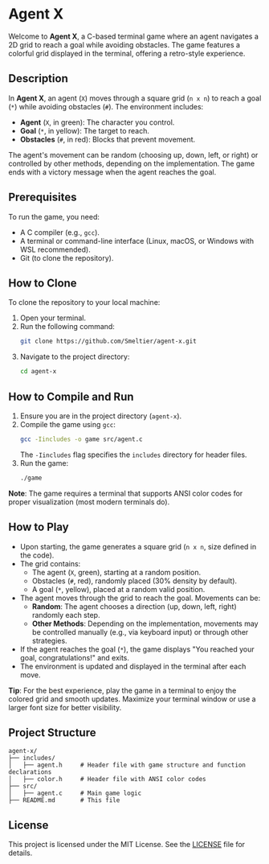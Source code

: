 # Agent X

Welcome to **Agent X**, a C-based terminal game where an agent navigates a 2D grid to reach a goal while avoiding obstacles. The game features a colorful grid displayed in the terminal, offering a retro-style experience.

## Description

In **Agent X**, an agent (`X`) moves through a square grid (`n x n`) to reach a goal (`*`) while avoiding obstacles (`#`). The environment includes:
- **Agent** (`X`, in green): The character you control.
- **Goal** (`*`, in yellow): The target to reach.
- **Obstacles** (`#`, in red): Blocks that prevent movement.

The agent's movement can be random (choosing up, down, left, or right) or controlled by other methods, depending on the implementation. The game ends with a victory message when the agent reaches the goal.

## Prerequisites

To run the game, you need:
- A C compiler (e.g., `gcc`).
- A terminal or command-line interface (Linux, macOS, or Windows with WSL recommended).
- Git (to clone the repository).

## How to Clone

To clone the repository to your local machine:

1. Open your terminal.
2. Run the following command:
   ```bash
   git clone https://github.com/Smeltier/agent-x.git
   ```
3. Navigate to the project directory:
   ```bash
   cd agent-x
   ```

## How to Compile and Run

1. Ensure you are in the project directory (`agent-x`).
2. Compile the game using `gcc`:
   ```bash
   gcc -Iincludes -o game src/agent.c
   ```
   The `-Iincludes` flag specifies the `includes` directory for header files.
3. Run the game:
   ```bash
   ./game
   ```

**Note**: The game requires a terminal that supports ANSI color codes for proper visualization (most modern terminals do).

## How to Play

- Upon starting, the game generates a square grid (`n x n`, size defined in the code).
- The grid contains:
  - The agent (`X`, green), starting at a random position.
  - Obstacles (`#`, red), randomly placed (30% density by default).
  - A goal (`*`, yellow), placed at a random valid position.
- The agent moves through the grid to reach the goal. Movements can be:
  - **Random**: The agent chooses a direction (up, down, left, right) randomly each step.
  - **Other Methods**: Depending on the implementation, movements may be controlled manually (e.g., via keyboard input) or through other strategies.
- If the agent reaches the goal (`*`), the game displays "You reached your goal, congratulations!" and exits.
- The environment is updated and displayed in the terminal after each move.

**Tip**: For the best experience, play the game in a terminal to enjoy the colored grid and smooth updates. Maximize your terminal window or use a larger font size for better visibility.

## Project Structure

```
agent-x/
├── includes/
│   ├── agent.h     # Header file with game structure and function declarations
│   ├── color.h     # Header file with ANSI color codes
├── src/
│   ├── agent.c     # Main game logic
├── README.md       # This file
```

## License

This project is licensed under the MIT License. See the [LICENSE](LICENSE) file for details.
